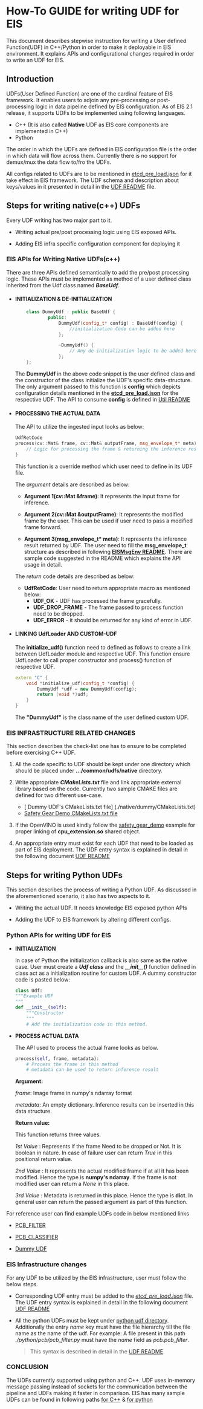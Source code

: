 # **How-To GUIDE for writing UDF for EIS**

This document describes stepwise instruction for writing a User defined Function(UDF) in C++/Python in order to make it deployable in EIS environment. It  explains APIs and configurational changes required in order to write an UDF for EIS.

## **Introduction**

UDFs(User Defined Function) are one of the cardinal feature of EIS framework. It enables users to adjoin any pre-processing or post-processing logic in data pipeline defined by EIS configuration. As of EIS 2.1 release, it supports UDFs to be implemented using following languages.

* C++  (It is also called **Native** UDF as EIS core components are implemented in C++)
* Python

The order in which the UDFs are defined in EIS configuration file is the order in which data will flow across them. Currently there is no support for demux/mux the data flow to/fro the UDFs.

All configs related to UDFs are to be mentioned in [etcd_pre_load.json](../../docker_setup/provision/config/etcd_pre_load.json) for it take effect in EIS framework. The UDF schema and description about keys/values in it presented in detail in the [UDF README](./README.md) file.

## **Steps for writing native(c++) UDFs**

Every UDF writing has two major part to it.

* Writing actual pre/post processing logic using EIS exposed APIs.

* Adding EIS infra specific configuration component for deploying it

### **EIS APIs for Writing Native UDFs(c++)**

There are three APIs defined semantically to add the pre/post processing logic. These APIs must be implemented as method of a user defined class inherited from the Udf class named ***BaseUdf***.

* #### **INITIALIZATION & DE-INITIALIZATION**

    ``` C++
        class DummyUdf : public BaseUdf {
                public:
                    DummyUdf(config_t* config) : BaseUdf(config) {
                        //initialization Code can be added here
                    };

                    ~DummyUdf() {
                        // Any de-initialization logic to be added here
                    };
        };

    ```

    The **DummyUdf** in the above code snippet is the user defined class and the constructor of the class initialize the UDF's specific data-structure. The only argument passed to this function is **config** which depicts configuration details mentioned in the **[etcd_pre_load.json](../../docker_setup/provision/config/etcd_pre_load.json)** for the respective UDF. The API to consume **config** is defined in [Util README](../common/util/c/README.md)

* #### **PROCESSING THE ACTUAL DATA**

    The API to utilize the ingested input looks as below:

    ``` C++
    UdfRetCode
    process(cv::Mat& frame, cv::Mat& outputFrame, msg_envelope_t* meta) override {
        // Logic for processing the frame & returning the inference result.
    }
    ```

    This function is a override method which user need to define in its UDF file.

    The *argument* details are described as below:

    * **Argument 1(cv::Mat &frame)**: It represents the input frame for inference.

    * **Argument 2(cv::Mat &outputFrame)**: It represents the modified frame by the user. This can be used if user need to pass a modified frame forward.

    * **Argument 3(msg_envelope_t\* meta)**: It represents the inference result returned by UDF. The user need to fill the **msg_envelope_t** structure as described in following [**EISMsgEnv README**](common/libs/EISMsgEnv/README.md). There are sample code suggested in the README which explains the API usage in detail.

    The *return* code details are  described as below:

    * **UdfRetCode**: User need to return appropriate macro as mentioned below:
        * **UDF_OK** - UDF has processed the frame gracefully.
        * **UDF_DROP_FRAME** - The frame passed to process function need to be dropped.
        * **UDF_ERROR** - it should be returned for any kind of error in UDF.

* #### **LINKING UdfLoader AND CUSTOM-UDF**

    The **initialize_udf()** function need to defined as follows to create a link between UdfLoader module and respective UDF. This function ensure UdfLoader to call proper constructor and process() function of respective UDF.

    ```C++
    extern "C" {
        void *initialize_udf(config_t *config) {
            DummyUdf *udf = new DummyUdf(config);
            return (void *)udf;
        }
    }
    ```

    The **"DummyUdf"** is the class name of the user defined custom UDF.

### **EIS INFRASTRUCTURE RELATED CHANGES**

This section describes the check-list one has to ensure to be completed before exercising C++ UDF.

1. All the code specific to UDF should be kept under one directory which should be placed under **.../common/udfs/native** directory.

2. Write appropriate ***CMakeLists.txt*** file and link appropriate external library based on the code. Currently two sample CMAKE files are defined for two different use-case.
    * [ Dummy UDF's CMakeLists.txt file] (./native/dummy/CMakeLists.txt)
    * [Safety Gear Demo CMakeLists.txt file](./native/safety_gear_demo/CMakeLists.txt)

3. If the OpenVINO is used kindly follow the [safety_gear_demo](common/udfs/native/safety_gear_demo) example for proper linking of  **cpu_extension.so** shared object.

4. An appropriate entry must exist for each UDF that need to be loaded as part of EIS deployment. The UDF entry syntax is explained in detail in the following document [UDF README](./README.md)

## **Steps for writing Python UDFs**

This section describes the process of writing a Python UDF. As discussed in the aforementioned scenario, it also has two aspects to it.

* Writing the actual UDF. It needs knowledge EIS exposed python APIs

* Adding the UDF to EIS framework by altering different configs.

### **Python APIs for writing UDF for EIS**

* **INITIALIZATION**

    In case of Python the initialization callback is also same as the native case. User must create a ***Udf class*** and the ***\_\_init\_\_()*** function defined in class act as a initialization routine for custom UDF. A dummy constructor code is pasted below:

    ```Python
    class Udf:
    """Example UDF
    """
    def __init__(self):
        """Constructor
        """
        # Add the initialization code in this method.
    ```

* **PROCESS ACTUAL DATA**

    The API used to process the actual frame looks as below.

    ```Python
    process(self, frame, metadata):
        # Process the frame in this method
        # metadata can be used to return inference result
    ```

    **Argument:**

    *frame*: Image frame in numpy's ndarray format

    *metadata*: An empty dictionary. Inference results can be inserted in this data structure.

    **Return value:**

    This function returns three values.

    *1st Value* : Represents if the frame Need to be dropped or Not. It is boolean in nature. In case of failure user can return *True* in this positional return value.

    *2nd Value* : It represents the actual modified frame if at all it has been modified. Hence the type is **numpy's ndarray**. If the frame is not modified user can return a *None* in this place.

    *3rd Value* : Metadata is returned in this place. Hence the type is **dict**. In general user can return the passed argument as part of this function.

For reference user can find example UDFs code in below mentioned links

* [PCB_FILTER](./pcb/pcb_filter.py)

* [PCB_CLASSIFIER](./pcb/pcb_classifier.py)

* [Dummy UDF](./dummy.py)

### **EIS Infrastructure changes**

For any UDF to be utilized by the EIS infrastructure, user must follow the below steps.

* Corresponding UDF entry must be added to the *[etcd_pre_load.json](../../docker_setup/provision/config/etcd_pre_load.json)* file. The UDF entry syntax is explained in detail in the following document [UDF README](./README.md)

* All the python UDFs must be kept under [python udf directory](./python). Additionally the entry *name* key must have the file hierarchy till the file name as the name of the udf. For example:
A file present in this path *./python/pcb/pcb_filter.py* must have the *name* field as *pcb.pcb_filter*.

    >This syntax is described in detail in the [UDF README](./README.md).

### CONCLUSION

The UDFs currently supported using python and C++. UDF uses in-memory message passing instead of sockets for the communication between the pipeline and UDFs making it faster in comparison. EIS has many sample UDFs can be found in following paths [for C++](./native) & [for python](./python)
